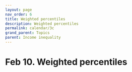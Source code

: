 ```yaml
---
layout: page
nav_order: 6
title: Weighted percentiles
description: Weighted percentiles
permalink: calendar/3c
grand_parent: Topics
parent: Income inequality
---
```


# Feb 10. Weighted percentiles